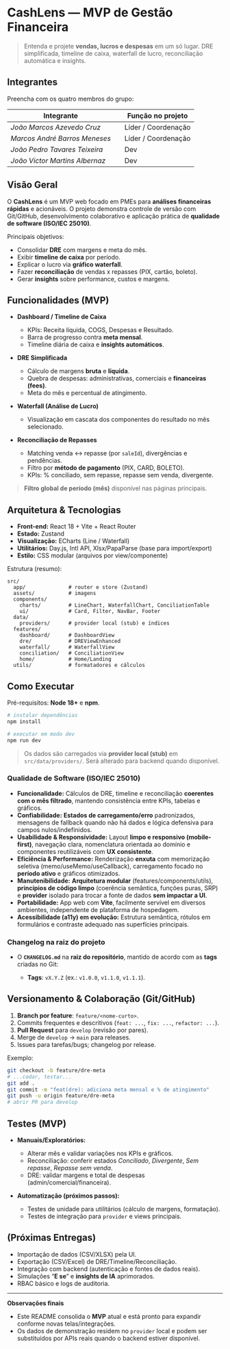 # CashLens — MVP de Gestão Financeira

> Entenda e projete **vendas, lucros e despesas** em um só lugar. DRE simplificada, timeline de caixa, waterfall de lucro, reconciliação automática e insights.

## Integrantes

Preencha com os quatro membros do grupo:

| Integrante |  | Função no projeto         |
| ---------- | ------ | ------------------------- |
| *João Marcos Azevedo Cruz* | | Líder / Coordenação       |
| *Marcos André Barros Meneses* | | Líder / Coordenação                |
| *João Pedro Tavares Teixeira* | | Dev |
| *João Victor Martins Albernaz* | | Dev  |

## Visão Geral

O **CashLens** é um MVP web focado em PMEs para **análises financeiras rápidas** e acionáveis. O projeto demonstra controle de versão com Git/GitHub, desenvolvimento colaborativo e aplicação prática de **qualidade de software (ISO/IEC 25010)**.

Principais objetivos:

* Consolidar **DRE** com margens e meta do mês.
* Exibir **timeline de caixa** por período.
* Explicar o lucro via **gráfico waterfall**.
* Fazer **reconciliação** de vendas x repasses (PIX, cartão, boleto).
* Gerar **insights** sobre performance, custos e margens.

## Funcionalidades (MVP)

* **Dashboard / Timeline de Caixa**

  * KPIs: Receita líquida, COGS, Despesas e Resultado.
  * Barra de progresso contra **meta mensal**.
  * Timeline diária de caixa e **insights automáticos**.

* **DRE Simplificada**

  * Cálculo de margens **bruta** e **líquida**.
  * Quebra de despesas: administrativas, comerciais e **financeiras (fees)**.
  * Meta do mês e percentual de atingimento.

* **Waterfall (Análise de Lucro)**

  * Visualização em cascata dos componentes do resultado no mês selecionado.

* **Reconciliação de Repasses**

  * Matching venda ↔ repasse (por `saleId`), divergências e pendências.
  * Filtro por **método de pagamento** (PIX, CARD, BOLETO).
  * KPIs: % conciliado, sem repasse, repasse sem venda, divergente.

> **Filtro global de período (mês)** disponível nas páginas principais.

## Arquitetura & Tecnologias

* **Front-end:** React 18 + Vite + React Router
* **Estado:** Zustand
* **Visualização:** ECharts (Line / Waterfall)
* **Utilitários:** Day.js, Intl API, Xlsx/PapaParse (base para import/export)
* **Estilo:** CSS modular (arquivos por view/componente)

Estrutura (resumo):

```
src/
  app/              # router e store (Zustand)
  assets/           # imagens
  components/
    charts/         # LineChart, WaterfallChart, ConciliationTable
    ui/             # Card, Filter, NavBar, Footer
  data/
    providers/      # provider local (stub) e índices
  features/
    dashboard/      # DashboardView
    dre/            # DREViewEnhanced
    waterfall/      # WaterfallView
    conciliation/   # ConciliationView
    home/           # Home/Landing
  utils/            # formatadores e cálculos
```

## Como Executar

Pré-requisitos: **Node 18+** e **npm**.

```bash
# instalar dependências
npm install

# executar em modo dev
npm run dev
```

> Os dados são carregados via **provider local (stub)** em `src/data/providers/`. Será alterado para backend quando disponível.

### Qualidade de Software (ISO/IEC 25010)

* **Funcionalidade:** Cálculos de DRE, timeline e reconciliação **coerentes com o mês filtrado**, mantendo consistência entre KPIs, tabelas e gráficos.
* **Confiabilidade:** **Estados de carregamento/erro** padronizados, mensagens de fallback quando não há dados e lógica defensiva para campos nulos/indefinidos.
* **Usabilidade & Responsividade:** Layout **limpo e responsivo (mobile-first)**, navegação clara, nomenclatura orientada ao domínio e componentes reutilizáveis com **UX consistente**.
* **Eficiência & Performance:** Renderização **enxuta** com memorização seletiva (memo/useMemo/useCallback), carregamento focado no **período ativo** e gráficos otimizados.
* **Manutenibilidade:** **Arquitetura modular** (features/components/utils), **princípios de código limpo** (coerência semântica, funções puras, SRP) e **provider** isolado para trocar a fonte de dados **sem impactar a UI**.
* **Portabilidade:** App web com **Vite**, facilmente servível em diversos ambientes, independente de plataforma de hospedagem.
* **Acessibilidade (a11y) em evolução:** Estrutura semântica, rótulos em formulários e contraste adequado nas superfícies principais.

### Changelog na raiz do projeto

* O **`CHANGELOG.md`** na **raiz do repositório**, mantido de acordo com as **tags** criadas no Git:

  * **Tags**: `vX.Y.Z` (ex.: `v1.0.0`, `v1.1.0`, `v1.1.1`).

## Versionamento & Colaboração (Git/GitHub)

1. **Branch por feature**: `feature/<nome-curto>`.
2. Commits frequentes e descritivos (`feat: ...`, `fix: ...`, `refactor: ...`).
3. **Pull Request** para `develop` (revisão por pares).
4. Merge de `develop` → `main` para releases.
5. Issues para tarefas/bugs; changelog por release.

Exemplo:

```bash
git checkout -b feature/dre-meta
# ...codar, testar...
git add .
git commit -m "feat(dre): adiciona meta mensal e % de atingimento"
git push -u origin feature/dre-meta
# abrir PR para develop
```

## Testes (MVP)

* **Manuais/Exploratórios:**

  * Alterar mês e validar variações nos KPIs e gráficos.
  * Reconciliação: conferir estados *Conciliado*, *Divergente*, *Sem repasse*, *Repasse sem venda*.
  * DRE: validar margens e total de despesas (admin/comercial/financeira).
* **Automatização (próximos passos):**

  * Testes de unidade para utilitários (cálculo de margens, formatação).
  * Testes de integração para `provider` e views principais.

## (Próximas Entregas)

* Importação de dados (CSV/XLSX) pela UI.
* Exportação (CSV/Excel) de DRE/Timeline/Reconciliação.
* Integração com backend (autenticação e fontes de dados reais).
* Simulações “**E se**” e **insights de IA** aprimorados.
* RBAC básico e logs de auditoria.

---

**Observações finais**

* Este README consolida o **MVP** atual e está pronto para expandir conforme novas telas/integrações.
* Os dados de demonstração residem no `provider` local e podem ser substituídos por APIs reais quando o backend estiver disponível.
